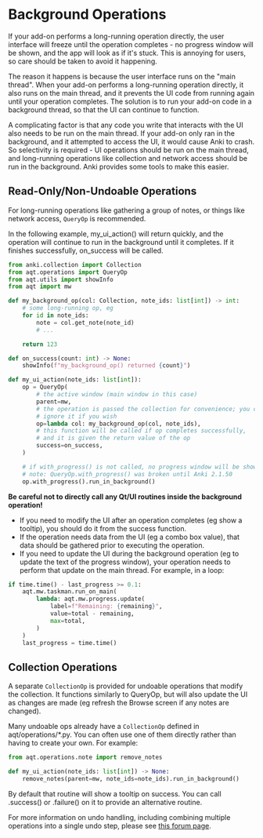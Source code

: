 # Background Operations

If your add-on performs a long-running operation directly, the user interface will freeze
until the operation completes - no progress window will be shown, and the app will look as
if it's stuck. This is annoying for users, so care should be taken to avoid it happening.

The reason it happens is because the user interface runs on the "main thread". When your add-on
performs a long-running operation directly, it also runs on the main thread, and it prevents
the UI code from running again until your operation completes. The solution is to run your add-on
code in a background thread, so that the UI can continue to function.

A complicating factor is that any code you write that interacts with the UI also needs to be
run on the main thread. If your add-on only ran in the background, and it attempted to access the
UI, it would cause Anki to crash. So selectivity is required - UI operations should be run on
the main thread, and long-running operations like collection and network access should be run in
the background. Anki provides some tools to make this easier.

## Read-Only/Non-Undoable Operations

For long-running operations like gathering a group of notes, or things like network access,
`QueryOp` is recommended.

In the following example, my_ui_action() will return quickly, and the operation
will continue to run in the background until it completes. If it finishes
successfully, on_success will be called.

```python
from anki.collection import Collection
from aqt.operations import QueryOp
from aqt.utils import showInfo
from aqt import mw

def my_background_op(col: Collection, note_ids: list[int]) -> int:
    # some long-running op, eg
    for id in note_ids:
        note = col.get_note(note_id)
        # ...

    return 123

def on_success(count: int) -> None:
    showInfo(f"my_background_op() returned {count}")

def my_ui_action(note_ids: list[int]):
    op = QueryOp(
        # the active window (main window in this case)
        parent=mw,
        # the operation is passed the collection for convenience; you can
        # ignore it if you wish
        op=lambda col: my_background_op(col, note_ids),
        # this function will be called if op completes successfully,
        # and it is given the return value of the op
        success=on_success,
    )

    # if with_progress() is not called, no progress window will be shown.
    # note: QueryOp.with_progress() was broken until Anki 2.1.50
    op.with_progress().run_in_background()
```

**Be careful not to directly call any Qt/UI routines inside the background operation!**

- If you need to modify the UI after an operation completes (eg show a tooltip),
  you should do it from the success function.
- If the operation needs data from the UI (eg a combo box value), that data should be gathered
  prior to executing the operation.
- If you need to update the UI during the background operation (eg to update the text of the
  progress window), your operation needs to perform that update on the main thread. For example,
  in a loop:

```python
if time.time() - last_progress >= 0.1:
    aqt.mw.taskman.run_on_main(
        lambda: aqt.mw.progress.update(
            label=f"Remaining: {remaining}",
            value=total - remaining,
            max=total,
        )
    )
    last_progress = time.time()
```

## Collection Operations

A separate `CollectionOp` is provided for undoable operations that modify
the collection. It functions similarly to QueryOp, but will also update the
UI as changes are made (eg refresh the Browse screen if any notes are changed).

Many undoable ops already have a `CollectionOp` defined in aqt/operations/\*.py.
You can often use one of them directly rather than having to create your own.
For example:

```python
from aqt.operations.note import remove_notes

def my_ui_action(note_ids: list[int]) -> None:
    remove_notes(parent=mw, note_ids=note_ids).run_in_background()
```

By default that routine will show a tooltip on success. You can call .success()
or .failure() on it to provide an alternative routine.

For more information on undo handling, including combining multiple operations
into a single undo step, please see [this forum
page](https://forums.ankiweb.net/t/add-on-porting-notes-for-anki-2-1-45/11212#undoredo-4).
